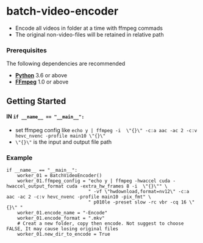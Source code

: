 # batch-video-encoder

* Encode all videos in folder at a time with ffmpeg commads 
* The original non-video-files will be retained in relative path

### Prerequisites

The following dependencies are recommended

* **[Python](https://www.python.org/downloads/)**  3.6 or above
* **[FFmpeg](https://www.ffmpeg.org/)** 1.0 or above

## Getting Started

#### IN ` if __name__ == "__main__": `

* set ffmpeg config like ` echo y | ffmpeg -i  \"{}\" -c:a aac -ac 2 -c:v hevc_nvenc -profile main10 \"{}\" ` 
* `\"{}\"` is the input and output file path

### Example

```
if __name__ == "__main__":
    worker_01 = BatchVideoEncoder()
    worker_01.ffmpeg_config = "echo y | ffmpeg -hwaccel cuda -hwaccel_output_format cuda -extra_hw_frames 8 -i  \"{}\"" \
                              " -vf \"hwdownload,format=nv12\" -c:a aac -ac 2 -c:v hevc_nvenc -profile main10 -pix_fmt" \
                              " p010le -preset slow -rc vbr -cq 16 \"{}\" "
    worker_01.encode_name = "-Encode"
    worker_01.encode_format = ".mkv"
    # Creat a new folder, copy then encode. Not suggest to choose FALSE, It may cause losing original files
    worker_01.new_dir_to_encode = True
```

